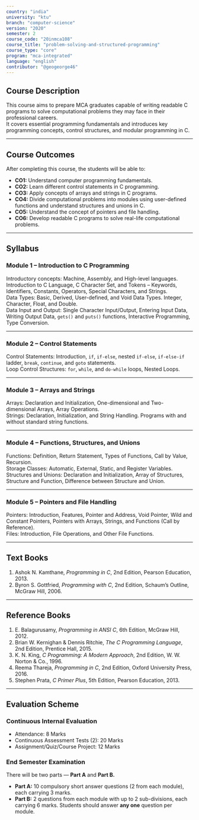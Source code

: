 ```yaml
---
country: "india"
university: "ktu"
branch: "computer-science"
version: "2020"
semester: 2
course_code: "20inmca108"
course_title: "problem-solving-and-structured-programming"
course_type: "core"
program: "mca-integrated"
language: "english"
contributor: "@geogeorge46"
---
```


## Course Description
This course aims to prepare MCA graduates capable of writing readable C programs to solve computational problems they may face in their professional careers.  
It covers essential programming fundamentals and introduces key programming concepts, control structures, and modular programming in C.

---

## Course Outcomes
After completing this course, the students will be able to:

- **CO1:** Understand computer programming fundamentals.  
- **CO2:** Learn different control statements in C programming.  
- **CO3:** Apply concepts of arrays and strings in C programs.  
- **CO4:** Divide computational problems into modules using user-defined functions and understand structures and unions in C.  
- **CO5:** Understand the concept of pointers and file handling.  
- **CO6:** Develop readable C programs to solve real-life computational problems.

---

## Syllabus

### Module 1 – Introduction to C Programming
Introductory concepts: Machine, Assembly, and High-level languages.  
Introduction to C Language, C Character Set, and Tokens – Keywords, Identifiers, Constants, Operators, Special Characters, and Strings.  
Data Types: Basic, Derived, User-defined, and Void Data Types. Integer, Character, Float, and Double.  
Data Input and Output: Single Character Input/Output, Entering Input Data, Writing Output Data, `gets()` and `puts()` functions, Interactive Programming, Type Conversion.

---

### Module 2 – Control Statements
Control Statements: Introduction, `if`, `if-else`, nested `if-else`, `if-else-if` ladder, `break`, `continue`, and `goto` statements.  
Loop Control Structures: `for`, `while`, and `do-while` loops, Nested Loops.

---

### Module 3 – Arrays and Strings
Arrays: Declaration and Initialization, One-dimensional and Two-dimensional Arrays, Array Operations.  
Strings: Declaration, Initialization, and String Handling. Programs with and without standard string functions.

---

### Module 4 – Functions, Structures, and Unions
Functions: Definition, Return Statement, Types of Functions, Call by Value, Recursion.  
Storage Classes: Automatic, External, Static, and Register Variables.  
Structures and Unions: Declaration and Initialization, Array of Structures, Structure and Function, Difference between Structure and Union.

---

### Module 5 – Pointers and File Handling
Pointers: Introduction, Features, Pointer and Address, Void Pointer, Wild and Constant Pointers, Pointers with Arrays, Strings, and Functions (Call by Reference).  
Files: Introduction, File Operations, and Other File Functions.

---

## Text Books
1. Ashok N. Kamthane, *Programming in C*, 2nd Edition, Pearson Education, 2013.  
2. Byron S. Gottfried, *Programming with C*, 2nd Edition, Schaum’s Outline, McGraw Hill, 2006.

---

## Reference Books
1. E. Balagurusamy, *Programming in ANSI C*, 6th Edition, McGraw Hill, 2012.  
2. Brian W. Kernighan & Dennis Ritchie, *The C Programming Language*, 2nd Edition, Prentice Hall, 2015.  
3. K. N. King, *C Programming: A Modern Approach*, 2nd Edition, W. W. Norton & Co., 1996.  
4. Reema Thareja, *Programming in C*, 2nd Edition, Oxford University Press, 2016.  
5. Stephen Prata, *C Primer Plus*, 5th Edition, Pearson Education, 2013.

---

## Evaluation Scheme

### Continuous Internal Evaluation
- Attendance: 8 Marks  
- Continuous Assessment Tests (2): 20 Marks  
- Assignment/Quiz/Course Project: 12 Marks  

### End Semester Examination
There will be two parts — **Part A** and **Part B.**  
- **Part A:** 10 compulsory short answer questions (2 from each module), each carrying 3 marks.  
- **Part B:** 2 questions from each module with up to 2 sub-divisions, each carrying 6 marks. Students should answer **any one** question per module.
